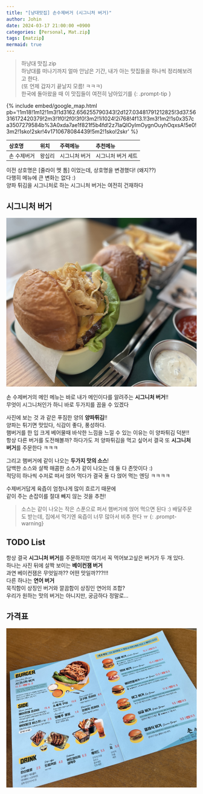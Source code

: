 ```yaml
---
title: "[냥대맛집] 손수제버거 (시그니처 버거)"
author: Johin
date: 2024-03-17 21:00:00 +0900
categories: [Personal, Mat.zip]
tags: [matzip]
mermaid: true
---
```


> 하냥대 맛집.zip  
> 하냥대를 떠나기까지 얼마 안남은 기간, 내가 아는 맛집들을 하나씩 정리해보려고 한다.   
> (또 언제 갑자기 끝날지 모름! ㅋㅋㅋ)   
> 한국에 돌아왔을 때 이 맛집들이 여전히 남아있기를
{: .prompt-tip }

{% include embed/google_map.html pb='!1m18!1m12!1m3!1d3162.656255790343!2d127.03481791212825!3d37.56316172420379!2m3!1f0!2f0!3f0!3m2!1i1024!2i768!4f13.1!3m3!1m2!1s0x357ca3507279584b%3A0xda7ae1f821f5b4fd!2z7IaQIOyImOygnOuyhOqxsA!5e0!3m2!1sko!2skr!4v1710678084439!5m2!1sko!2skr' %}

| 상호명    | 위치     | 주력메뉴 | 추천메뉴                      |
|:----------|:-------|:--------|:----------------------|
| 손 수제버거 | 왕십리 | 시그니처 버거 | 시그니처 버거 세트 |

이전 상호명은 [줄라이 멧 톰] 이었는데, 상호명을 변경했다! (왜지??)  
다행히 메뉴에 큰 변화는 없다 :)  
양파 튀김을 시그니처로 하는 시그니처 버거는 여전히 건재하다

## 시그니처 버거

![burger](/assets/img/20240317/burger.JPG)

손 수제버거의 메인 메뉴는 바로 내가 메인이다를 알려주는 **시그니처 버거**!!  
무엇이 시그니처인가 하니 바로 두가지를 꼽을 수 있겠다  

사진에 보는 것 과 같은 푸짐한 양의 **양파튀김**!!  
양파는 튀기면 맛있다, 식감이 좋다, 풍성하다.  
햄버거를 한 입 크게 베어물때 바삭한 느낌을 느낄 수 있는 이유는 이 양파튀김 덕분!!  
항상 다른 버거를 도전해볼까? 하다가도 저 양파튀김을 먹고 싶어서 결국 또 **시그니처 버거**를 주문한다 ㅋㅋㅋ

그리고 햄버거에 같이 나오는 **두가지 맛의 소스**!  
담백한 소스와 살짝 매콤한 소스가 같이 나오는 데 둘 다 존맛이다 :)  
적당히 하나씩 수저로 떠서 얹어 먹다가 결국 둘 다 얹어 먹는 엔딩 ㅋㅋㅋㅋ  

수제버거답게 육즙이 엄청나게 많이 흐르기 때문에  
같이 주는 손잡이를 절대 빼지 않는 것을 추천!

> 소스는 같이 나오는 작은 스푼으로 퍼서 햄버거에 얹어 먹으면 된다 :)
>  배달주문도 받는데, 집에서 먹기엔 육즙이 너무 많아서 비추 한다 ㅠ
{: .prompt-warning}

## TODO List

항상 결국 **시그니처 버거**를 주문하지만 여기서 꼭 먹어보고싶은 버거가 두 개 있다.  
하나는 사진 뒤에 살짝 보이는 **베이컨잼 버거**  
과연 베이컨잼은 무엇일까?? 어떤 맛일까???!!!  
다른 하나는 **연어 버거**  
묵직함이 상징인 버거와 깔끔함이 상징인 연어의 조합?  
우리가 원하는 맛의 버거는 아니지만, 궁금하다 정말로...

## 가격표

![menu](/assets/img/20240317/menu.JPG)

